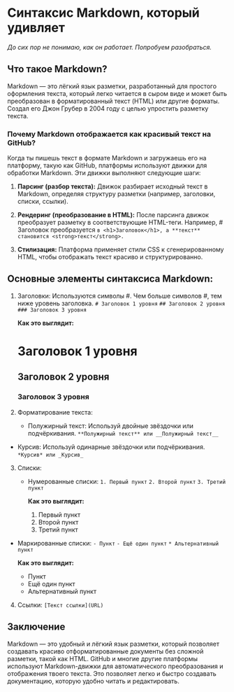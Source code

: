 # Синтаксис Markdown, который удивляет

*До сих пор не понимаю, как он работает. Попробуем разобраться.*

## Что такое Markdown?

Markdown — это лёгкий язык разметки, разработанный для простого оформления текста, который легко читается в сыром виде и может быть преобразован в форматированный текст (HTML) или другие форматы. Создал его Джон Грубер в 2004 году с целью упростить разметку текста.

### Почему Markdown отображается как красивый текст на GitHub?

Когда ты пишешь текст в формате Markdown и загружаешь его на платформу, такую как GitHub, платформы используют движки для обработки Markdown. Эти движки выполняют следующие шаги:

1. **Парсинг (разбор текста):**
   Движок разбирает исходный текст в Markdown, определяя структуру разметки (например, заголовки, списки, ссылки).

2. **Рендеринг (преобразование в HTML):**
   После парсинга движок преобразует разметку в соответствующие HTML-теги. Например, # Заголовок преобразуется `в <h1>Заголовок</h1>, а **текст** становится <strong>текст</strong>.`

3. **Стилизация:**
   Платформа применяет стили CSS к сгенерированному HTML, чтобы отображать текст красиво и структурированно.

## Основные элементы синтаксиса Markdown:

1. Заголовки:
   Используются символы #. Чем больше символов #, тем ниже уровень заголовка.
   `# Заголовок 1 уровня`
   `## Заголовок 2 уровня`
   `### Заголовок 3 уровня`
    
   **Как это выглядит:**
   # Заголовок 1 уровня
   ## Заголовок 2 уровня
   ### Заголовок 3 уровня

2. Форматирование текста:
   - Полужирный текст: Используй двойные звёздочки или подчёркивания.
     `**Полужирный текст** или __Полужирный текст__`
     
- Курсив: Используй одинарные звёздочки или подчёркивания.
     `*Курсив* или _Курсив_`
     
3. Списки:
   - Нумерованные списки:
     `1. Первый пункт`
     `2. Второй пункт`
     `3. Третий пункт`

     **Как это выглядит:**
     1. Первый пункт
     2. Второй пункт
     3. Третий пункт

- Маркированные списки:
     `- Пункт`
     `- Ещё один пункт`
     `* Альтернативный пункт`

     **Как это выглядит:**
     - Пункт
     - Ещё один пункт
     * Альтернативный пункт
     
4. Ссылки:
   `[Текст ссылки](URL)`
   

## Заключение

Markdown — это удобный и лёгкий язык разметки, который позволяет создавать красиво отформатированные документы без сложной разметки, такой как HTML. GitHub и многие другие платформы используют Markdown-движки для автоматического преобразования и отображения твоего текста. Это позволяет легко и быстро создавать документацию, которую удобно читать и редактировать.
